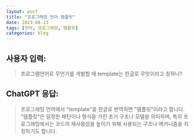 ```yaml
---
layout: post
title: "프로그래밍 언어 템플릿"
date: 2023-08-23
tags: [언어, 프로그래밍, 템플릿]
categories: blog
---
```


## 사용자 입력:
> 프로그램언어로 무언가를  개발할 때 template는 한글로 무엇이라고 칭하나?

## ChatGPT 응답:
> 프로그래밍 언어에서 "template"을 한글로 번역하면 "템플릿"이라고 합니다. "템플릿"은 일정한 패턴이나 형식을 가진 초기 구조나 모델을 의미하며, 특히 프로그래밍에서는 코드의 재사용성을 높이기 위해 사용되는 구조나 메커니즘을 지칭하기도 합니다.

